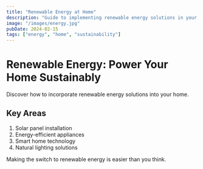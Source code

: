 ```yaml
---
title: "Renewable Energy at Home"
description: "Guide to implementing renewable energy solutions in your home."
image: "/images/energy.jpg"
pubDate: 2024-02-15
tags: ["energy", "home", "sustainability"]
---
```


# Renewable Energy: Power Your Home Sustainably

Discover how to incorporate renewable energy solutions into your home.

## Key Areas

1. Solar panel installation
2. Energy-efficient appliances
3. Smart home technology
4. Natural lighting solutions

Making the switch to renewable energy is easier than you think.